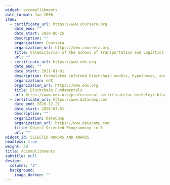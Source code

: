 ```yaml
---
widget: accomplishments
date_format: Jan 2006
item:
  - certificate_url: https://www.coursera.org
    date_end: ""
    date_start: 2020-06-25
    description: ""
    organization: Coursera
    organization_url: https://www.coursera.org
    title: Valedictorian of the School of Transportation and Logistics, Southwest Jiaotong University
    url: ""
  - certificate_url: https://www.edx.org
    date_end: ""
    date_start: 2021-01-01
    description: Formulated informed blockchain models, hypotheses, and use cases.
    organization: edX
    organization_url: https://www.edx.org
    title: Blockchain Fundamentals
    url: https://www.edx.org/professional-certificate/uc-berkeleyx-blockchain-fundamentals
  - certificate_url: https://www.datacamp.com
    date_end: 2020-12-21
    date_start: 2020-07-01
    description: ""
    organization: DataCamp
    organization_url: https://www.datacamp.com
    title: Object-Oriented Programming in R
    url: ""
widget_id: SELECTED HONORS AND AWARDS
headless: true
weight: 50
title: Accomplishments
subtitle: null
design:
  columns: "2"
  background:
    image_darken: ""
---
```

